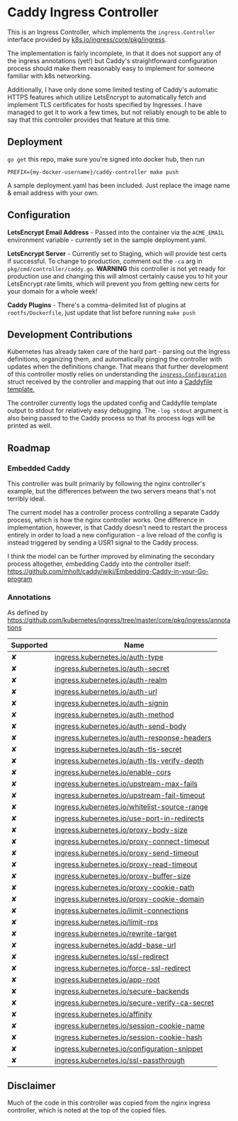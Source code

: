 # Caddy Ingress Controller

This is an Ingress Controller, which implements the `ingress.Controller`
interface provided by [k8s.io/ingress/core/pkg/ingress](https://github.com/kubernetes/ingress/tree/master/core/pkg/ingress).

The implementation is fairly incomplete, in that it does not support any of the
ingress annotations (yet!) but Caddy's straightforward configuration process
should make them reasonably easy to implement for someone familiar with k8s
networking.

Additionally, I have only done some limited testing of Caddy's automatic HTTPS
features which utilize LetsEncrypt to automatically fetch and implement TLS
certificates for hosts specified by Ingresses. I have managed to get it to work
a few times, but not reliably enough to be able to say that this controller
provides that feature at this time.

## Deployment

`go get` this repo, make sure you're signed into docker hub, then run

```
PREFIX={my-docker-username}/caddy-controller make push
```

A sample deployment.yaml has been included. Just replace the image name &
email address with your own.

## Configuration

**LetsEncrypt Email Address** - Passed into the container via the `ACME_EMAIL`
environment variable - currently set in the sample deployment.yaml.

**LetsEncrypt Server** - Currently set to Staging, which will provide test
certs if successful. To change to production, comment out the `-ca` arg
in `pkg/cmd/controller/caddy.go`. **WARNING** this controller is not yet ready
for production use and changing this will almost certainly cause you to hit your
LetsEncrypt rate limits, which will prevent you from getting new certs for your
domain for a whole week!

**Caddy Plugins** - There's a comma-delimited list of plugins at
`rootfs/Dockerfile`, just update that list before running `make push`

## Development Contributions

Kubernetes has already taken care of the hard part - parsing out the Ingress
definitions, organizing them, and automatically pinging the controller with
updates when the definitions change. That means that further development of
this controller mostly relies on understanding the [`ingress.Configuration`](https://github.com/kubernetes/ingress/blob/master/core/pkg/ingress/types.go#L133)
struct received by the controller and mapping that out into a
[Caddyfile template.](https://github.com/wehco/caddy-ingress-controller/blob/master/rootfs/etc/Caddyfile.tmpl)

The controller currently logs the updated config and Caddyfile template output
to stdout for relatively easy debugging. The `-log stdout` argument is also
being passed to the Caddy process so that its process logs will be printed
as well.

## Roadmap

### Embedded Caddy

This controller was built primarily by following the nginx controller's
example, but the differences between the two servers means that's not terribly
ideal.

The current model has a controller process controlling a separate Caddy
process, which is how the nginx controller works. One difference in
implementation, however, is that Caddy doesn't need to restart the process
entirely in order to load a new configuration - a live reload of the config
is instead triggered by sending a USR1 signal to the Caddy process.

I think the model can be further improved by eliminating the secondary process
altogether, embedding Caddy into the controller itself:
https://github.com/mholt/caddy/wiki/Embedding-Caddy-in-your-Go-program

### Annotations

As defined by https://github.com/kubernetes/ingress/tree/master/core/pkg/ingress/annotations

| Supported | Name                                                                                                                                                   |
|-----------|--------------------------------------------------------------------------------------------------------------------------------------------------------|
| ✘         | [ingress.kubernetes.io/auth-type](https://github.com/kubernetes/ingress/blob/master/core/pkg/ingress/annotations/auth/main.go)                         |
| ✘         | [ingress.kubernetes.io/auth-secret](https://github.com/kubernetes/ingress/blob/master/core/pkg/ingress/annotations/auth/main.go)                       |
| ✘         | [ingress.kubernetes.io/auth-realm](https://github.com/kubernetes/ingress/blob/master/core/pkg/ingress/annotations/auth/main.go)                        |
| ✘         | [ingress.kubernetes.io/auth-url](https://github.com/kubernetes/ingress/blob/master/core/pkg/ingress/annotations/authreq/main.go)                       |
| ✘         | [ingress.kubernetes.io/auth-signin](https://github.com/kubernetes/ingress/blob/master/core/pkg/ingress/annotations/authreq/main.go)                    |
| ✘         | [ingress.kubernetes.io/auth-method](https://github.com/kubernetes/ingress/blob/master/core/pkg/ingress/annotations/authreq/main.go)                    |
| ✘         | [ingress.kubernetes.io/auth-send-body](https://github.com/kubernetes/ingress/blob/master/core/pkg/ingress/annotations/authreq/main.go)                 |
| ✘         | [ingress.kubernetes.io/auth-response-headers](https://github.com/kubernetes/ingress/blob/master/core/pkg/ingress/annotations/authreq/main.go)          |
| ✘         | [ingress.kubernetes.io/auth-tls-secret](https://github.com/kubernetes/ingress/blob/master/core/pkg/ingress/annotations/authtls/main.go)                |
| ✘         | [ingress.kubernetes.io/auth-tls-verify-depth](https://github.com/kubernetes/ingress/blob/master/core/pkg/ingress/annotations/authtls/main.go)          |
| ✘         | [ingress.kubernetes.io/enable-cors](https://github.com/kubernetes/ingress/blob/master/core/pkg/ingress/annotations/cors/main.go)                       |
| ✘         | [ingress.kubernetes.io/upstream-max-fails](https://github.com/kubernetes/ingress/blob/master/core/pkg/ingress/annotations/healthcheck/main.go)         |
| ✘         | [ingress.kubernetes.io/upstream-fail-timeout](https://github.com/kubernetes/ingress/blob/master/core/pkg/ingress/annotations/healthcheck/main.go)      |
| ✘         | [ingress.kubernetes.io/whitelist-source-range](https://github.com/kubernetes/ingress/blob/master/core/pkg/ingress/annotations/ipwhitelist/main.go)     |
| ✘         | [ingress.kubernetes.io/use-port-in-redirects](https://github.com/kubernetes/ingress/blob/master/core/pkg/ingress/annotations/portinredirect/main.go)   |
| ✘         | [ingress.kubernetes.io/proxy-body-size](https://github.com/kubernetes/ingress/blob/master/core/pkg/ingress/annotations/proxy/main.go)                  |
| ✘         | [ingress.kubernetes.io/proxy-connect-timeout](https://github.com/kubernetes/ingress/blob/master/core/pkg/ingress/annotations/proxy/main.go)            |
| ✘         | [ingress.kubernetes.io/proxy-send-timeout](https://github.com/kubernetes/ingress/blob/master/core/pkg/ingress/annotations/proxy/main.go)               |
| ✘         | [ingress.kubernetes.io/proxy-read-timeout](https://github.com/kubernetes/ingress/blob/master/core/pkg/ingress/annotations/proxy/main.go)               |
| ✘         | [ingress.kubernetes.io/proxy-buffer-size](https://github.com/kubernetes/ingress/blob/master/core/pkg/ingress/annotations/proxy/main.go)                |
| ✘         | [ingress.kubernetes.io/proxy-cookie-path](https://github.com/kubernetes/ingress/blob/master/core/pkg/ingress/annotations/proxy/main.go)                |
| ✘         | [ingress.kubernetes.io/proxy-cookie-domain](https://github.com/kubernetes/ingress/blob/master/core/pkg/ingress/annotations/proxy/main.go)              |
| ✘         | [ingress.kubernetes.io/limit-connections](https://github.com/kubernetes/ingress/blob/master/core/pkg/ingress/annotations/ratelimit/main.go)            |
| ✘         | [ingress.kubernetes.io/limit-rps](https://github.com/kubernetes/ingress/blob/master/core/pkg/ingress/annotations/ratelimit/main.go)                    |
| ✘         | [ingress.kubernetes.io/rewrite-target](https://github.com/kubernetes/ingress/blob/master/core/pkg/ingress/annotations/rewrite/main.go)                 |
| ✘         | [ingress.kubernetes.io/add-base-url](https://github.com/kubernetes/ingress/blob/master/core/pkg/ingress/annotations/rewrite/main.go)                   |
| ✘         | [ingress.kubernetes.io/ssl-redirect](https://github.com/kubernetes/ingress/blob/master/core/pkg/ingress/annotations/rewrite/main.go)                   |
| ✘         | [ingress.kubernetes.io/force-ssl-redirect](https://github.com/kubernetes/ingress/blob/master/core/pkg/ingress/annotations/rewrite/main.go)             |
| ✘         | [ingress.kubernetes.io/app-root](https://github.com/kubernetes/ingress/blob/master/core/pkg/ingress/annotations/rewrite/main.go)                       |
| ✘         | [ingress.kubernetes.io/secure-backends](https://github.com/kubernetes/ingress/blob/master/core/pkg/ingress/annotations/secureupstream/main.go)         |
| ✘         | [ingress.kubernetes.io/secure-verify-ca-secret](https://github.com/kubernetes/ingress/blob/master/core/pkg/ingress/annotations/secureupstream/main.go) |
| ✘         | [ingress.kubernetes.io/affinity](https://github.com/kubernetes/ingress/blob/master/core/pkg/ingress/annotations/sessionaffinity/main.go)               |
| ✘         | [ingress.kubernetes.io/session-cookie-name](https://github.com/kubernetes/ingress/blob/master/core/pkg/ingress/annotations/sessionaffinity/main.go)    |
| ✘         | [ingress.kubernetes.io/session-cookie-hash](https://github.com/kubernetes/ingress/blob/master/core/pkg/ingress/annotations/sessionaffinity/main.go)    |
| ✘         | [ingress.kubernetes.io/configuration-snippet](https://github.com/kubernetes/ingress/blob/master/core/pkg/ingress/annotations/snippet/main.go)          |
| ✘         | [ingress.kubernetes.io/ssl-passthrough](https://github.com/kubernetes/ingress/blob/master/core/pkg/ingress/annotations/sslpassthrough/main.go)         |

## Disclaimer

Much of the code in this controller was copied from the nginx ingress
controller, which is noted at the top of the copied files.
